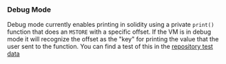 ### Debug Mode

Debug mode currently enables printing in solidity using a private `print()` function that does an `MSTORE` with a specific offset. If the VM is in debug mode it will recognize the offset as the "key" for printing the value that the user sent to the function.
You can find a test of this in the [repository test data](../../../../test_data/levm_print/PrintTest.sol)

